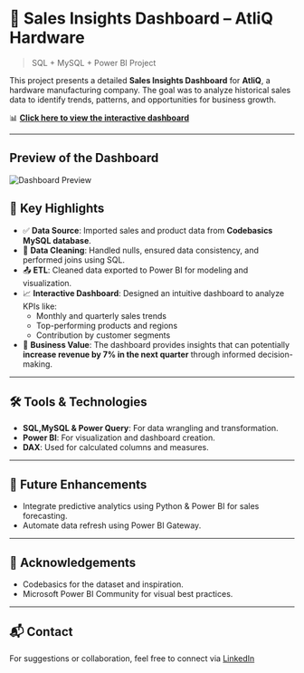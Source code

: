 # 🧠 Sales Insights Dashboard – AtliQ Hardware
> SQL + MySQL + Power BI Project

This project presents a detailed **Sales Insights Dashboard** for **AtliQ**, a hardware manufacturing company. The goal was to analyze historical sales data to identify trends, patterns, and opportunities for business growth.

📊 [**Click here to view the interactive dashboard**](https://app.powerbi.com/view?r=eyJrIjoiZjA2NWY4OTgtZmY3MC00NzVmLWJhZmMtMzQ4ODNkZWEyZTkyIiwidCI6ImMzMGI2ZmZmLTRiZGItNGUzOS1hNDY3LWU1ODFkM2QyNTNiYyJ9)

---
## Preview of the Dashboard
![Dashboard Preview]()

## 🚀 Key Highlights

- ✅ **Data Source**: Imported sales and product data from **Codebasics MySQL database**.
- 🧹 **Data Cleaning**: Handled nulls, ensured data consistency, and performed joins using SQL.
- 📤 **ETL**: Cleaned data exported to Power BI for modeling and visualization.
- 📈 **Interactive Dashboard**: Designed an intuitive dashboard to analyze KPIs like:
  - Monthly and quarterly sales trends
  - Top-performing products and regions
  - Contribution by customer segments
- 📌 **Business Value**: The dashboard provides insights that can potentially **increase revenue by 7% in the next quarter** through informed decision-making.

---

## 🛠️ Tools & Technologies
- **SQL,MySQL & Power Query**: For data wrangling and transformation.
- **Power BI**: For visualization and dashboard creation.
- **DAX**: Used for calculated columns and measures.

---

## 📌 Future Enhancements
- Integrate predictive analytics using Python & Power BI for sales forecasting.
- Automate data refresh using Power BI Gateway.

---

## 🙌 Acknowledgements
- Codebasics for the dataset and inspiration.
- Microsoft Power BI Community for visual best practices.

---

## 📬 Contact
For suggestions or collaboration, feel free to connect via [LinkedIn](https://www.linkedin.com/in/prudhvi-koduru) 


